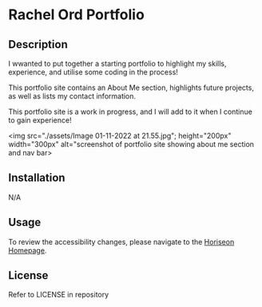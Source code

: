 # Rachel Ord Portfolio

## Description 

I wwanted to put together a starting portfolio to highlight my skills, experience, and utilise some coding in the process! 

This portfolio site contains an About Me section, highlights future projects, as well as lists my contact information.

This portfolio site is a work in progress, and I will add to it when I continue to gain experience!

<img src="./assets/Image 01-11-2022 at 21.55.jpg";
      height="200px"
      width="300px"
      alt="screenshot of portfolio site showing about me section and nav bar>


## Installation

N/A


## Usage 

To review the accessibility changes, please navigate to the [Horiseon Homepage](https://rachlala14.github.io/horiseon-homepage/). 


## License

Refer to LICENSE in repository
